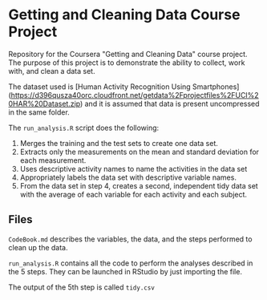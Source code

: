 # Getting and Cleaning Data Course Project
Repository for the Coursera "Getting and Cleaning Data" course project.
The purpose of this project is to demonstrate the ability to collect, work with, and clean a data set.

The dataset used is [Human Activity Recognition Using Smartphones] (https://d396qusza40orc.cloudfront.net/getdata%2Fprojectfiles%2FUCI%20HAR%20Dataset.zip) and it is assumed that data is present uncompressed in the same folder.

The `run_analysis.R` script does the following:

1. Merges the training and the test sets to create one data set.
2. Extracts only the measurements on the mean and standard deviation for each measurement.
3. Uses descriptive activity names to name the activities in the data set
4. Appropriately labels the data set with descriptive variable names.
5. From the data set in step 4, creates a second, independent tidy data set with the average of each variable for each activity and each subject.

## Files

`CodeBook.md` describes the variables, the data, and the steps performed to clean up the data.

`run_analysis.R` contains all the code to perform the analyses described in the 5 steps. They can be launched in RStudio by just importing the file.

The output of the 5th step is called `tidy.csv`



